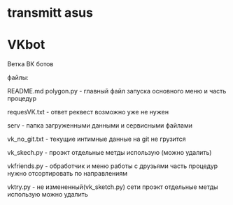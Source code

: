 
# transmitt asus
# VKbot
Ветка ВК ботов

файлы:

README.md
polygon.py    - главный файл запуска основного меню и часть процедур

requesVK.txt  - ответ реквест возможно уже не нужен 

serv          - папка загруженными данными и сервисными файлами

vk_no_git.txt - текущие интимные данные на git не грузится

vk_skech.py   -  проэкт отдельные метды использую (можно удалить)

vkfriends.py  - обработчик и меню работы с друзьями часть процедур нужно отсортировать по направлениям

vktry.py      -  не измененный(vk_sketch.py)   сети проэкт отдельные метды использую можно удалить

